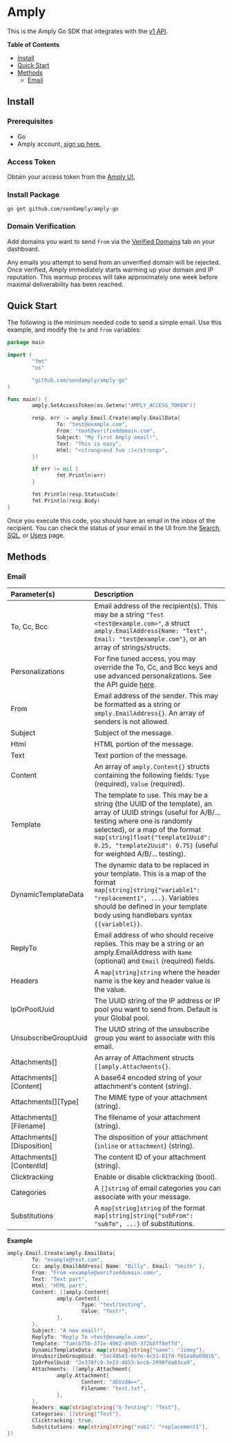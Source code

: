 # Amply

This is the Amply Go SDK that integrates with the [v1 API](https://docs.sendamply.com/docs/api/docs/Introduction.md).

__Table of Contents__

- [Install](#install)
- [Quick Start](#quick-start)
- [Methods](#methods)
	- [Email](#Email)

## Install

### Prerequisites
- Go
- Amply account, [sign up here.](https://sendamply.com/plans)

### Access Token

Obtain your access token from the [Amply UI.](https://sendamply.com/home/settings/access_tokens)

### Install Package
```
go get github.com/sendamply/amply-go
```

### Domain Verification
Add domains you want to send `from` via the [Verified Domains](https://sendamply.com/home/settings/verified_domains) tab on your dashboard.

Any emails you attempt to send from an unverified domain will be rejected.  Once verified, Amply immediately starts warming up your domain and IP reputation.  This warmup process will take approximately one week before maximal deliverability has been reached.

## Quick Start
The following is the minimum needed code to send a simple email. Use this example, and modify the `to` and `from` variables:

```go
package main

import (
        "fmt"
        "os"

        "github.com/sendamply/amply-go"
)

func main() {
        amply.SetAccessToken(os.Getenv("AMPLY_ACCESS_TOKEN"))

        resp, err := amply.Email.Create(amply.EmailData{
                To: "test@example.com",
                From: "test@verifieddomain.com",
                Subject: "My first Amply email!",
                Text: "This is easy",
                Html: "<strong>and fun :)</strong>",
        })

        if err != nil {
                fmt.Println(err)
        }

        fmt.Println(resp.StatusCode)
        fmt.Println(resp.Body)
}
```

Once you execute this code, you should have an email in the inbox of the recipient.  You can check the status of your email in the UI from the [Search](https://sendamply.com/home/analytics/searches/basic/new), [SQL](https://sendamply.com/home/analytics/searches/sql/new), or [Users](https://sendamply.com/home/analytics/users) page.

## Methods

### Email

Parameter(s)         | Description
:---------------- | :---------------------------------------------------------------------------------------------------------------------------------------------------------------------------------------
To, Cc, Bcc | Email address of the recipient(s).  This may be a string `"Test <test@example.com>"`, a struct `amply.EmailAddress{Name: "Test", Email: "test@example.com"}`, or an array of strings/structs.
Personalizations | For fine tuned access, you may override the To, Cc, and Bcc keys and use advanced personalizations.  See the API guide [here](https://docs.sendamply.com/docs/api/Mail-Send.v1.yaml/paths/~1email/post).
From | Email address of the sender.  This may be formatted as a string or `amply.EmailAddress{}`.  An array of senders is not allowed.
Subject | Subject of the message.
Html | HTML portion of the message.
Text | Text portion of the message.
Content | An array of `amply.Content{}` structs containing the following fields: `Type` (required), `Value` (required).
Template | The template to use. This may be a string (the UUID of the template), an array of UUID strings (useful for A/B/... testing where one is randomly selected), or a map of the format `map[string]float{"template1Uuid": 0.25, "template2Uuid": 0.75}` (useful for weighted A/B/... testing).
DynamicTemplateData | The dynamic data to be replaced in your template.  This is a map of the format `map[string]string{"variable1": "replacement1", ...}`. Variables should be defined in your template body using handlebars syntax `{{variable1}}`.
ReplyTo |Email address of who should receive replies.  This may be a string or an amply.EmailAddress with `Name` (optional) and `Email` (required) fields.
Headers | A `map[string]string` where the header name is the key and header value is the value.
IpOrPoolUuid | The UUID string of the IP address or IP pool you want to send from.  Default is your Global pool.
UnsubscribeGroupUuid | The UUID string of the unsubscribe group you want to associate with this email.
Attachments[] | An array of Attachment structs `[]amply.Attachments{}`.
Attachments[][Content] | A base64 encoded string of your attachment's content (string).
Attachments[][Type] | The MIME type of your attachment (string).
Attachments[][Filename] | The filename of your attachment (string).
Attachments[][Disposition] | The disposition of your attachment (`inline` or `attachment`) (string).
Attachments[][ContentId] | The content ID of your attachment (string).
Clicktracking | Enable or disable clicktracking (bool).
Categories | A `[]string` of email categories you can associate with your message.
Substitutions | A `map[string]string` of the format `map[string]string{"subFrom": "subTo", ...}` of substitutions.

__Example__

```go
amply.Email.Create(amply.EmailData{
        To: "example@test.com",
        Cc: amply.EmailAddress{ Name: "Billy", Email: "Smith" },
        From: "From <example@verifieddomain.com>",
        Text: "Text part",
        Html: "HTML part",
        Content: []amply.Content{
                amply.Content{
                        Type: "text/testing",
                        Value: "Test!",
                },
        },
        Subject: "A new email!",
        ReplyTo: "Reply To <test@example.com>",
        Template: "faecb75b-371e-4062-89d5-372b8ff0effd",
        DynamicTemplateData: map[string]string{"name": "Jimmy"},
        UnsubscribeGroupUuid: "5ac48b43-6e7e-4c51-817d-f81ea0a09816",
        IpOrPoolUuid: "2e378fc9-3e23-4853-bccb-2990fda83ca9",
        Attachments: []amply.Attachment{
                amply.Attachment{
                        Content: "dGVzdA==",
                        Filename: "test.txt",
                },
        },
        Headers: map[string]string{"X-Testing": "Test"},
        Categories: []string{"Test"},
        Clicktracking: true,
        Substitutions: map[string]string{"sub1": "replacement1"},
})
```
